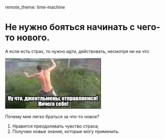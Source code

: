 remote_theme: time-machine
# Не нужно бояться начинать с чего-то нового.

А если есть страх, то нужно идти, действовать, несмотря ни на что

![Go](img/img.jpg)

Почему мне легко браться за что-то новое?
1. Нравится преодолевать чувство страха;
2. Получаю новые знания, которые могу применить.
